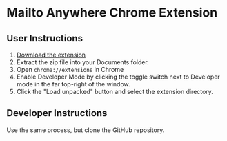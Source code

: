# Mailto Anywhere Chrome Extension

## User Instructions

1. [Download the extension](https://github.com/matthiasmiller/chrome-mailto-anywhere/archive/refs/heads/main.zip)
1. Extract the zip file into your Documents folder.
1. Open `chrome://extensions` in Chrome
1. Enable Developer Mode by clicking the toggle switch next to Developer mode in the far top-right of the window.
1. Click the "Load unpacked" button and select the extension directory.

## Developer Instructions

Use the same process, but clone the GitHub repository.
